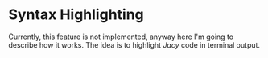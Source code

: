 # Syntax Highlighting

Currently, this feature is not implemented, anyway here I'm going to describe how it works.
The idea is to highlight _Jacy_ code in terminal output.


